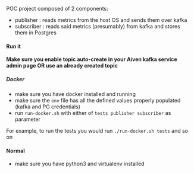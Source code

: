 POC project composed of 2 components:
- publisher : reads metrics from the host OS and sends them over kafka
- subscriber : reads said metrics (presumably) from kafka and stores them in Postgres

#### Run it

**Make sure you enable topic auto-create in your Aiven kafka service admin page OR use an already created topic**

##### Docker 

- make sure you have docker installed and running
- make sure the `env` file has all the defined values properly populated (kafka and PG credentials)
- run `run-docker.sh` with either of `tests publisher subscriber` as parameter   

For example, to run the tests you would run `./run-docker.sh tests` and so on


#### Normal 
- make sure you have python3 and virtualenv installed
